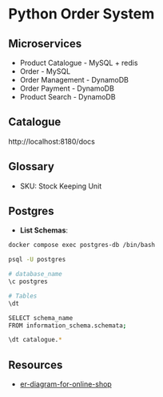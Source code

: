 # Python Order System

## Microservices

- Product Catalogue - MySQL + redis
- Order - MySQL
- Order Management - DynamoDB
- Order Payment - DynamoDB
- Product Search - DynamoDB

## Catalogue

http://localhost:8180/docs

## Glossary

- SKU: Stock Keeping Unit

## Postgres

- **List Schemas**:

```sh
docker compose exec postgres-db /bin/bash
```

```sh
psql -U postgres
```

```sh
# database_name
\c postgres
```

```sh
# Tables
\dt
```

```sh
SELECT schema_name
FROM information_schema.schemata;
```

```sh
\dt catalogue.*
```

## Resources

- [er-diagram-for-online-shop](https://vertabelo.com/blog/er-diagram-for-online-shop/)
